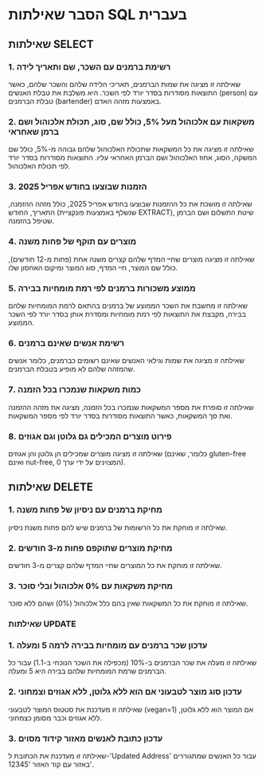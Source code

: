 # הסבר שאילתות SQL בעברית

## שאילתות SELECT

### 1. רשימת ברמנים עם השכר, שם ותאריך לידה

שאילתה זו מציגה את שמות הברמנים, תאריכי הלידה שלהם והשכר שלהם, כאשר התוצאות מסודרות בסדר יורד לפי השכר. היא משלבת את טבלת האנשים (person) עם טבלת הברמנים (bartender) באמצעות מזהה האדם.

### 2. משקאות עם אלכוהול מעל 5%, כולל שם, סוג, תכולת אלכוהול ושם ברמן שאחראי

שאילתה זו מציגה את כל המשקאות שתכולת האלכוהול שלהם גבוהה מ-5%, כולל שם המשקה, הסוג, אחוז האלכוהול ושם הברמן האחראי עליו. התוצאות מסודרות בסדר יורד לפי תכולת האלכוהול.

### 3. הזמנות שבוצעו בחודש אפריל 2025

שאילתה זו מושכת את כל ההזמנות שבוצעו בחודש אפריל 2025, כולל מזהה ההזמנה, התאריך, החודש (שנשלף באמצעות פונקציית EXTRACT), שיטת התשלום ושם הברמן שטיפל בהזמנה.

### 4. מוצרים עם תוקף של פחות משנה

שאילתה זו מציגה מוצרים שחיי המדף שלהם קצרים משנה אחת (פחות מ-12 חודשים), כולל שם המוצר, חיי המדף, סוג המוצר ומיקום האחסון שלו.

### 5. ממוצע משכורות ברמנים לפי רמת מומחיות בבירה

שאילתה זו מחשבת את השכר הממוצע של ברמנים בהתאם לרמת המומחיות שלהם בבירה, מקבצת את התוצאות לפי רמת מומחיות ומסדרת אותן בסדר יורד לפי השכר הממוצע.

### 6. רשימת אנשים שאינם ברמנים

שאילתה זו מציגה את שמות וגילאי האנשים שאינם רשומים כברמנים, כלומר אנשים שהמזהה שלהם לא מופיע בטבלת הברמנים.

### 7. כמות משקאות שנמכרו בכל הזמנה

שאילתה זו סופרת את מספר המשקאות שנמכרו בכל הזמנה, מציגה את מזהה ההזמנה ואת סך המשקאות, כאשר התוצאות מסודרות בסדר יורד לפי מספר המשקאות.

### 8. פירוט מוצרים המכילים גם גלוטן וגם אגוזים

שאילתה זו מציגה מוצרים שמכילים הן גלוטן והן אגוזים (כלומר, שאינם gluten-free ואינם nut-free, המצוינים על ידי ערך 0).

## שאילתות DELETE

### 1. מחיקת ברמנים עם ניסיון של פחות משנה

שאילתה זו מוחקת את כל הרשומות של ברמנים שיש להם פחות משנת ניסיון.

### 2. מחיקת מוצרים שתוקפם פחות מ-3 חודשים

שאילתה זו מוחקת את כל המוצרים שחיי המדף שלהם קצרים מ-3 חודשים.

### 3. מחיקת משקאות עם 0% אלכוהול ובלי סוכר

שאילתה זו מוחקת את כל המשקאות שאין בהם כלל אלכוהול (0%) ושהם ללא סוכר.

### שאילתות UPDATE

### 1. עדכון שכר ברמנים עם מומחיות בבירה לרמה 5 ומעלה

שאילתה זו מעלה את שכר הברמנים ב-10% (מכפילה את השכר הנוכחי ב-1.1) עבור כל הברמנים שרמת המומחיות שלהם בבירה היא 5 ומעלה.

### 2. עדכון סוג מוצר לטבעוני אם הוא ללא גלוטן, ללא אגוזים וצמחוני

שאילתה זו מעדכנת את סטטוס המוצר לטבעוני (vegan=1) אם המוצר הוא ללא גלוטן, ללא אגוזים וכבר מסומן כצמחוני.

### 3. עדכון כתובת לאנשים מאזור קידוד מסוים

שאילתה זו מעדכנת את הכתובת ל-'Updated Address' עבור כל האנשים שמתגוררים באזור עם קוד האזור '12345'.
